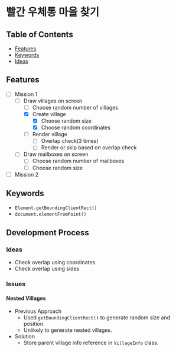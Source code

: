 # 빨간 우체통 마을 찾기

## Table of Contents
- [Features](#features)
- [Keywords](#keywords)
- [Ideas](#ideas)

## Features
- [ ] Mission 1
  - [ ] Draw villages on screen
    - [ ] Choose random number of villages
    - [x] Create village
      - [x] Choose random size
      - [x] Choose random coordinates
    - [ ] Render village
      - [ ] Overlap check(3 times)
      - [ ] Render or skip based on overlap check
  - [ ] Draw mailboxes on screen
    - [ ] Choose random number of mailboxes
    - [ ] Choose random size
- [ ] Mission 2

## Keywords
- `Element.getBoundingClientRect()`
- `document.elementFromPoint()`

## Development Process

### Ideas
- Check overlap using coordinates
- Check overlap using sides

### Issues

#### Nested Villages
- Previous Approach
  - Used `getBoundingClientRect()` to generate random size and position.
  - Unlikely to generate nested villages.
- Solution
  - Store parent village info reference in `VillageInfo` class.
